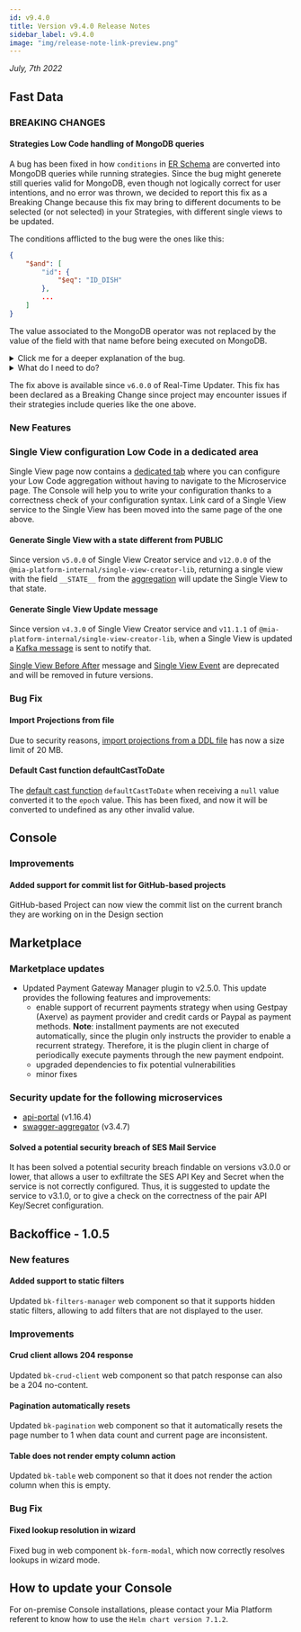 ```yaml
---
id: v9.4.0
title: Version v9.4.0 Release Notes
sidebar_label: v9.4.0
image: "img/release-note-link-preview.png"
---
```


_July, 7th 2022_

## Fast Data

### BREAKING CHANGES

#### Strategies Low Code handling of MongoDB queries

A bug has been fixed in how `conditions` in [ER Schema](/docs/fast_data/real_time_updater/low-code-configuration#er-schema-configuration) are converted into MongoDB queries while running strategies. Since the bug might generete still queries valid for MongoDB, even though not logically correct for user intentions, and no error was thrown, we decided to report this fix as a Breaking Change because this fix may bring to different documents to be selected (or not selected) in your Strategies, with different single views to be updated.

The conditions afflicted to the bug were the ones like this:

```json
{
    "$and": [
        "id": {
            "$eq": "ID_DISH"
        },
        ...
    ]
}
```
The value associated to the MongoDB operator was not replaced by the value of the field with that name before being executed on MongoDB.

<details>
<summary>
Click me for a deeper explanation of the bug.
</summary>

`Condition` used in Strategies Low Code did not handle correctly MongoDB queries.

```json
{
    "$and": [
        { "id": "ID_DISH" },
        ...
    ]
}
```

The query above was correctly executed as follows (supposing `ID_DISH` equals to `abc123`):
```json
{
    "$and": [
        { "id": "abc123" },
        ...
    ]
}
```

but the following query, even though semantically equivalent to the previous one, was kept instead as it is without any substitution of field value:

```json title="id must be equal to the string 'ID_DISH'"
{
    "$and": [
        "id": {
            "$eq": "ID_DISH"
        },
        ...
    ]
}
```

Since the two queries are semantically the same, now the latter is correctly converted into a query with `abc123` instead of `ID_DISH`:

```json title="id must be equal to the string 'abc123'"
{
    "$and": [
        "id": {
            "$eq": "abc123"
        },
        ...
    ]
}
```
</details>


<details>
<summary>
What do I need to do?
</summary>

**I wanted the behavior I had before the fix**

If you are using queries like the one above, and you do want to perform operation against the raw string and not the value of the field with that name (e.g. you want to check "equals to the string ID_USER"), you can use the cast operator of Low Code:

```json
{
    "$and": [
        "id": {
            "$eq": "__string__[ID_DISH]"
        },
        ...
    ]
}
```

in this way the query performed on MongoDB will actually be:

```json title="the cast string operator allow you to keep the value passed as string and prevent substitution with the field value"
{
    "$and": [
        "id": {
            "$eq": "ID_DISH"
        },
        ...
    ]
}
```

**The new behavior is actually what I already expected to happen**

Perfect! Then just update the Real-Time Updater to `v6.0.0` and enjoy the fix.

</details>

The fix above is available since `v6.0.0` of Real-Time Updater. This fix has been declared as a Breaking Change since project may encounter issues if their strategies include queries like the one above.

### New Features

### Single View configuration Low Code in a dedicated area

Single View page now contains a [dedicated tab](/docs/fast_data/reworked_doc/configuration/single_views#create-the-single-view-creator-service) where you can configure your Low Code aggregation without having to navigate to the Microservice page. The Console will help you to write your configuration thanks to a correctness check of your configuration syntax.
Link card of a Single View service to the Single View has been moved into the same page of the one above.

#### Generate Single View with a state different from PUBLIC

Since version `v5.0.0` of Single View Creator service and `v12.0.0` of the `@mia-platform-internal/single-view-creator-lib`, returning a single view with the field `__STATE__` from the [aggregation](/docs/fast_data/single_view_creator/low-code-configuration#aggregation) will update the Single View to that state.

#### Generate Single View Update message

Since version `v4.3.0` of Single View Creator service and `v11.1.1` of `@mia-platform-internal/single-view-creator-lib`, when a Single View is updated a [Kafka message](/docs/fast_data/reworked_doc/inputs_and_outputs#single-view-update) is sent to notify that.

[Single View Before After](/docs/fast_data/reworked_doc/inputs_and_outputs#single-view-before-after) message and [Single View Event](/docs/fast_data/reworked_doc/inputs_and_outputs#single-view-event) are deprecated and will be removed in future versions.

### Bug Fix

#### Import Projections from file

Due to security reasons, [import projections from a DDL file](/docs/fast_data/create_projection#import-multiple-projections-from-a-ddl-file) has now a size limit of 20 MB.

#### Default Cast function defaultCastToDate

The [default cast function](/docs/fast_data/cast_functions#cast-function-default) `defaultCastToDate` when receiving a `null` value converted it to the `epoch` value. This has been fixed, and now it will be converted to undefined as any other invalid value.

## Console

### Improvements

#### Added support for commit list for GitHub-based projects

GitHub-based Project can now view the commit list on the current branch they are working on in the Design section

## Marketplace

### Marketplace updates

- Updated Payment Gateway Manager plugin to v2.5.0. This update provides the following features and improvements:
  - enable support of recurrent payments strategy when using Gestpay (Axerve) as payment provider and credit cards or Paypal as payment methods.
    **Note**: installment payments are not executed automatically, since the plugin only instructs the provider to enable a recurrent strategy. Therefore, it is the plugin client in charge of periodically execute payments through the new payment endpoint.
  - upgraded dependencies to fix potential vulnerabilities
  - minor fixes

### Security update for the following microservices

- [api-portal](/docs/runtime_suite/api-portal/changelog) (v1.16.4)
- [swagger-aggregator](/docs/runtime_suite/swagger-aggregator/changelog) (v3.4.7)

#### Solved a potential security breach of SES Mail Service

It has been solved a potential security breach findable on versions v3.0.0 or lower, that allows a user to exfiltrate the SES API Key and Secret when the service is not correctly configured.
Thus, it is suggested to update the service to v3.1.0, or to give a check on the correctness of the pair API Key/Secret configuration.

## Backoffice - 1.0.5

### New features

#### Added support to static filters

Updated `bk-filters-manager` web component so that it supports hidden static filters, allowing to add filters that are not displayed to the user.

### Improvements

#### Crud client allows 204 response

Updated `bk-crud-client` web component so that patch response can also be a 204 no-content.

#### Pagination automatically resets

Updated `bk-pagination` web component so that it automatically resets the page number to 1 when data count and current page are inconsistent.

#### Table does not render empty column action

Updated `bk-table` web component so that it does not render the action column when this is empty.

### Bug Fix

#### Fixed lookup resolution in wizard

Fixed bug in web component `bk-form-modal`, which now correctly resolves lookups in wizard mode.

## How to update your Console

For on-premise Console installations, please contact your Mia Platform referent to know how to use the `Helm chart version 7.1.2`.
